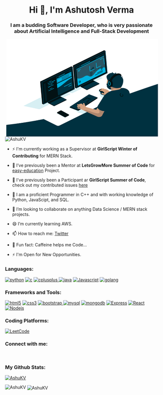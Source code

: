 <h1 align="center">Hi 👋, I'm Ashutosh  Verma</h1>
<h3 align="center">I am a budding Software Developer, who is very passionate about Artificial Intelligence and Full-Stack Development</h3>

<img align="right" alt="GIF" src="code.gif" width="500" height="320" />

<p align="left"> <img src="https://komarev.com/ghpvc/?username=AshuKV&label=Profile%20views&color=0e75b6&style=flat" alt="AshuKV" /> </p>

- ⚡ I'm currently working as a Supervisor at **GirlScript Winter of Contributing** for MERN Stack. 

- 🔭 I’ve previously been a Mentor at **LetsGrowMore Summer of Code** for [easy-education](https://github.com/luckykumarirai/easy-education) Project.

- 👯 I've previously been a Participant ar **GirlScript Summer of Code**, check out my contributed issues [here](https://github.com/issues?page=1&q=is%3Aclosed+is%3Aissue+assignee%3AAshuKV+label%3AGSSOC21) 

- 📝 I am a proficient Programmer in C++ and with working knowledge of Python, JavaScipt, and SQL.

- 👯 I’m looking to collaborate on anything Data Science / MERN stack projects.

- 😄 I’m currently learning AWS.

- 📫 How to reach me: [Twitter](https://twitter.com/Ashutos54650035)

- 📄 Fun fact: Caffeine helps me Code...

- ⚡ I'm Open for New Opportunities.


<h3 align="left">Languages:</h3>
<p align="left"><a href="https://img.shields.io/badge/Python-3776AB?style=for-the-badge&logo=python&logoColor=white" target="_blank"> <img src="https://img.shields.io/badge/Python-3776AB?style=for-the-badge&logo=python&logoColor=white" alt="python"/></a>
<a href="https://img.shields.io/badge/C-00599C?style=for-the-badge&logo=c&logoColor=white" target="_blank"> <img src="https://img.shields.io/badge/C-00599C?style=for-the-badge&logo=c&logoColor=white" alt="c"/></a>
<a href="https://img.shields.io/badge/C%2B%2B-00599C?style=for-the-badge&logo=c%2B%2B&logoColor=white" target="_blank"> <img src="https://img.shields.io/badge/C%2B%2B-00599C?style=for-the-badge&logo=c%2B%2B&logoColor=white" alt="cplusplus"/> </a>
<a href="https://img.shields.io/badge/Java-ED8B00?style=for-the-badge&logo=java&logoColor=white" target="_blank"> <img src="https://img.shields.io/badge/Java-ED8B00?style=for-the-badge&logo=java&logoColor=white" alt="java"/></a>
<a href="https://img.shields.io/badge/Javascript-ED8B00?style=for-the-badge&logo=Javascript&logoColor=white" target="_blank"> <img src="https://img.shields.io/badge/Javascript-ED8B00?style=for-the-badge&logo=Javascript&logoColor=white" alt="Javascript"/></a>
<a href="https://img.shields.io/badge/golang-ED8B00?style=for-the-badge&logo=golang&logoColor=white" target="_blank"> <img src="https://img.shields.io/badge/golang-ED8B00?style=for-the-badge&logo=golang&logoColor=white" alt="golang"/></a></p>


<h3 align="left">Frameworks and Tools:</h3>
<p align="left">
<a href="https://img.shields.io/badge/HTML-239120?style=for-the-badge&logo=html5&logoColor=white" target="_blank"> <img src="https://img.shields.io/badge/HTML-239120?style=for-the-badge&logo=html5&logoColor=white" alt="html5"/></a>
<a href="https://img.shields.io/badge/CSS-239120?&style=for-the-badge&logo=css3&logoColor=white" target="_blank"> <img src="https://img.shields.io/badge/CSS-239120?&style=for-the-badge&logo=css3&logoColor=white" alt="css3"/></a>
<a href="https://img.shields.io/badge/Bootstrap-563D7C?style=for-the-badge&logo=bootstrap&logoColor=white" target="_blank"> <img src="https://img.shields.io/badge/Bootstrap-563D7C?style=for-the-badge&logo=bootstrap&logoColor=white" alt="bootstrap"/>
</a> 
<a href="	https://img.shields.io/badge/MySQL-00000F?style=for-the-badge&logo=mysql&logoColor=white"> <img src="https://img.shields.io/badge/MySQL-00000F?style=for-the-badge&logo=mysql&logoColor=white" alt="mysql"/></a>
<a href="https://img.shields.io/badge/mongodb-239120?style=for-the-badge&logo=mongodb&logoColor=white" target="_blank"> <img src="https://img.shields.io/badge/mongodb-239120?style=for-the-badge&logo=mongodb&logoColor=white" alt="mongodb"/></a>
<a href="https://img.shields.io/badge/Express-239120?style=for-the-badge&logo=Express&logoColor=white" target="_blank"> <img src="https://img.shields.io/badge/Express-239120?style=for-the-badge&logo=Express&logoColor=white" alt="Express"/></a>
<a href="https://img.shields.io/badge/React-239120?style=for-the-badge&logo=React&logoColor=white" target="_blank"> <img src="https://img.shields.io/badge/React-239120?style=for-the-badge&logo=React&logoColor=white" alt="React"/></a>
<a href="https://img.shields.io/badge/Node.js-239120?style=for-the-badge&logo=Node.js&logoColor=white" target="_blank"> <img src="https://img.shields.io/badge/Node.js-239120?style=for-the-badge&logo=Node.js&logoColor=white" alt="Nodejs"/></a>

<h3 align="left">Coding Platforms:</h3>
<p align="left">
<a href="https://leetcode.com/ashuKv/"><img alt="LeetCode" src="https://img.shields.io/badge/-leetcode-2EC866?style=for-the-badge&logo=leetcode&logoColor=white"/></a>
</p>


<h3 align="left">Connect with me:</h3>
<p align="left">
<a href="https://www.linkedin.com/in/ashutosh-kumar-verma-858134159/" target="blank"><img align="center" src="https://img.shields.io/badge/LinkedIn-0077B5?style=for-the-badge&logo=linkedin&logoColor=white" alt=""/></a>
<a href="https://www.facebook.com/ashutosh.verma.5836/" target="blank"><img align="center" src="https://img.shields.io/badge/Facebook-1877F2?style=for-the-badge&logo=facebook&logoColor=white" alt=""/></a>
<a href="https://twitter.com/Ashutos54650035" target="blank"><img align="center" src="https://img.shields.io/badge/twitter-1877F2?style=for-the-badge&logo=twitter&logoColor=white" alt=""/></a>
<a href="mailto:ashutosh99october@gmail.com" target="blank"><img align="center" src="https://img.shields.io/badge/Gmail-D14836?style=for-the-badge&logo=gmail&logoColor=white" alt=""/></a>
</p>


<h3 align="left">My Github Stats:</h3>
 
<p align="left">
	<a href="https://github.com/ryo-ma/github-profile-trophy"><img src="https://github-profile-trophy.vercel.app/?username=AshuKV&margin-w=5&margin-h=5&no-bg=true&no-frame=true&theme=onedark" alt="AshuKV" /></a>
</p>

<p><img align="left" src="https://github-readme-stats.vercel.app/api/top-langs?username=AshuKV&show_icons=true&locale=en&layout=compact" alt="AshuKV" /></p>

<p>&nbsp;<img align="center" src="https://github-readme-stats.vercel.app/api?username=AshuKV&show_icons=true&locale=en" alt="AshuKV" /></p>


<!--
**AshuKV/AshuKV** is a ✨ _special_ ✨ repository because its `README.md` (this file) appears on your GitHub profile.

Here are some ideas to get you started:

- 🔭 I’m currently working on ...
- 🌱 I’m currently learning ...
- 👯 I’m looking to collaborate on ...
- 🤔 I’m looking for help with ...
- 💬 Ask me about ...
- 📫 How to reach me: ...
- 😄 Pronouns: ...
- ⚡ Fun fact: ...
-->

